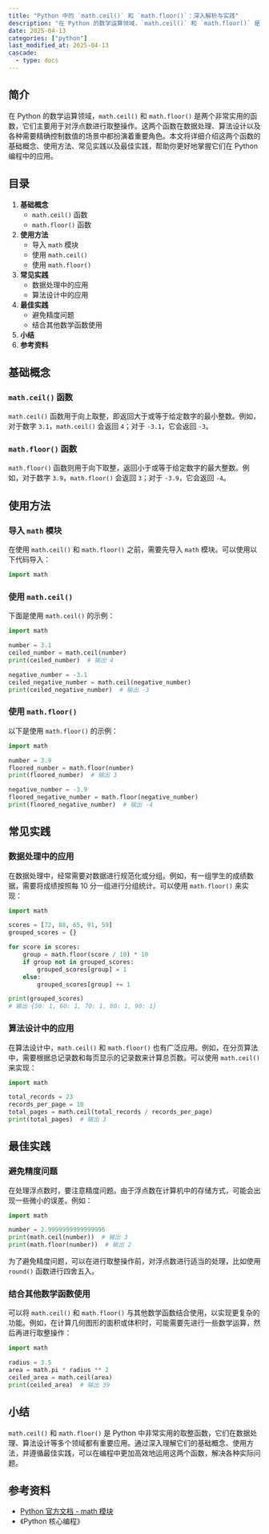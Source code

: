 ```yaml
---
title: "Python 中的 `math.ceil()` 和 `math.floor()`：深入解析与实践"
description: "在 Python 的数学运算领域，`math.ceil()` 和 `math.floor()` 是两个非常实用的函数，它们主要用于对浮点数进行取整操作。这两个函数在数据处理、算法设计以及各种需要精确控制数值的场景中都扮演着重要角色。本文将详细介绍这两个函数的基础概念、使用方法、常见实践以及最佳实践，帮助你更好地掌握它们在 Python 编程中的应用。"
date: 2025-04-13
categories: ["python"]
last_modified_at: 2025-04-13
cascade:
  - type: docs
---
```



## 简介
在 Python 的数学运算领域，`math.ceil()` 和 `math.floor()` 是两个非常实用的函数，它们主要用于对浮点数进行取整操作。这两个函数在数据处理、算法设计以及各种需要精确控制数值的场景中都扮演着重要角色。本文将详细介绍这两个函数的基础概念、使用方法、常见实践以及最佳实践，帮助你更好地掌握它们在 Python 编程中的应用。

<!-- more -->
## 目录
1. **基础概念**
    - `math.ceil()` 函数
    - `math.floor()` 函数
2. **使用方法**
    - 导入 `math` 模块
    - 使用 `math.ceil()`
    - 使用 `math.floor()`
3. **常见实践**
    - 数据处理中的应用
    - 算法设计中的应用
4. **最佳实践**
    - 避免精度问题
    - 结合其他数学函数使用
5. **小结**
6. **参考资料**

## 基础概念
### `math.ceil()` 函数
`math.ceil()` 函数用于向上取整，即返回大于或等于给定数字的最小整数。例如，对于数字 `3.1`，`math.ceil()` 会返回 `4`；对于 `-3.1`，它会返回 `-3`。

### `math.floor()` 函数
`math.floor()` 函数则用于向下取整，返回小于或等于给定数字的最大整数。例如，对于数字 `3.9`，`math.floor()` 会返回 `3`；对于 `-3.9`，它会返回 `-4`。

## 使用方法
### 导入 `math` 模块
在使用 `math.ceil()` 和 `math.floor()` 之前，需要先导入 `math` 模块。可以使用以下代码导入：
```python
import math
```

### 使用 `math.ceil()`
下面是使用 `math.ceil()` 的示例：
```python
import math

number = 3.1
ceiled_number = math.ceil(number)
print(ceiled_number)  # 输出 4

negative_number = -3.1
ceiled_negative_number = math.ceil(negative_number)
print(ceiled_negative_number)  # 输出 -3
```

### 使用 `math.floor()`
以下是使用 `math.floor()` 的示例：
```python
import math

number = 3.9
floored_number = math.floor(number)
print(floored_number)  # 输出 3

negative_number = -3.9
floored_negative_number = math.floor(negative_number)
print(floored_negative_number)  # 输出 -4
```

## 常见实践
### 数据处理中的应用
在数据处理中，经常需要对数据进行规范化或分组。例如，有一组学生的成绩数据，需要将成绩按照每 10 分一组进行分组统计。可以使用 `math.floor()` 来实现：
```python
import math

scores = [72, 88, 65, 91, 59]
grouped_scores = {}

for score in scores:
    group = math.floor(score / 10) * 10
    if group not in grouped_scores:
        grouped_scores[group] = 1
    else:
        grouped_scores[group] += 1

print(grouped_scores)  
# 输出 {50: 1, 60: 1, 70: 1, 80: 1, 90: 1}
```

### 算法设计中的应用
在算法设计中，`math.ceil()` 和 `math.floor()` 也有广泛应用。例如，在分页算法中，需要根据总记录数和每页显示的记录数来计算总页数。可以使用 `math.ceil()` 来实现：
```python
import math

total_records = 23
records_per_page = 10
total_pages = math.ceil(total_records / records_per_page)
print(total_pages)  # 输出 3
```

## 最佳实践
### 避免精度问题
在处理浮点数时，要注意精度问题。由于浮点数在计算机中的存储方式，可能会出现一些微小的误差。例如：
```python
import math

number = 2.9999999999999996
print(math.ceil(number))  # 输出 3
print(math.floor(number))  # 输出 2
```
为了避免精度问题，可以在进行取整操作前，对浮点数进行适当的处理，比如使用 `round()` 函数进行四舍五入。

### 结合其他数学函数使用
可以将 `math.ceil()` 和 `math.floor()` 与其他数学函数结合使用，以实现更复杂的功能。例如，在计算几何图形的面积或体积时，可能需要先进行一些数学运算，然后再进行取整操作：
```python
import math

radius = 3.5
area = math.pi * radius ** 2
ceiled_area = math.ceil(area)
print(ceiled_area)  # 输出 39
```

## 小结
`math.ceil()` 和 `math.floor()` 是 Python 中非常实用的取整函数，它们在数据处理、算法设计等多个领域都有重要应用。通过深入理解它们的基础概念、使用方法，并遵循最佳实践，可以在编程中更加高效地运用这两个函数，解决各种实际问题。

## 参考资料
- [Python 官方文档 - math 模块](https://docs.python.org/3/library/math.html)
- 《Python 核心编程》